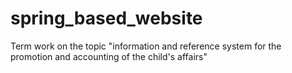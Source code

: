 # spring_based_website
Term work on the topic "information and reference system for the promotion and accounting of the child's affairs"

